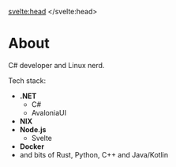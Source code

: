 <svelte:head>
	<title>About</title>
</svelte:head>

# About

C# developer and Linux nerd.

Tech stack:

- **.NET**
	- C#
	- AvaloniaUI
- **NIX**
- **Node.js**
	- Svelte
- **Docker**
- and bits of Rust, Python, C++ and Java/Kotlin
